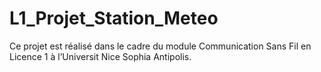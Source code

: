 # L1_Projet_Station_Meteo
Ce projet est réalisé dans le cadre du module Communication Sans Fil en Licence 1 à l’Universit
Nice Sophia Antipolis.

